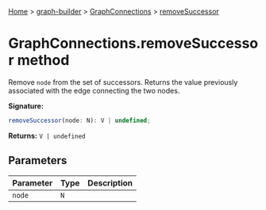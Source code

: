 [Home](./index) &gt; [graph-builder](./graph-builder.md) &gt; [GraphConnections](./graph-builder.graphconnections.md) &gt; [removeSuccessor](./graph-builder.graphconnections.removesuccessor.md)

# GraphConnections.removeSuccessor method

Remove `node` from the set of successors. Returns the value previously associated with the edge connecting the two nodes.

**Signature:**
```javascript
removeSuccessor(node: N): V | undefined;
```
**Returns:** `V | undefined`

## Parameters

|  Parameter | Type | Description |
|  --- | --- | --- |
|  `node` | `N` |  |

